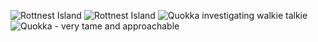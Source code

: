 ![Rottnest Island](rottnest.jpg)
![Rottnest Island](rottnest2.jpg)
![Quokka investigating walkie talkie](walkie_talkie.jpg)
![Quokka - very tame and approachable](quokka.jpg)
